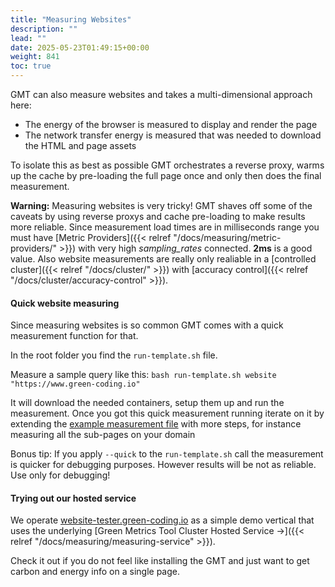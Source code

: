 ```yaml
---
title: "Measuring Websites"
description: ""
lead: ""
date: 2025-05-23T01:49:15+00:00
weight: 841
toc: true
---
```


GMT can also measure websites and takes a multi-dimensional approach here:
- The energy of the browser is measured to display and render the page
- The network transfer energy is measured that was needed to download the HTML and page assets

To isolate this as best as possible GMT orchestrates a reverse proxy, warms up the cache by pre-loading the full page once and only then does the final measurement.

**Warning:** Measuring websites is very tricky! GMT shaves off some of the caveats by using reverse proxys and cache pre-loading to make results more reliable. Since measurement load times are in milliseconds range you must have [Metric Providers]({{< relref "/docs/measuring/metric-providers/" >}}) with very high *sampling_rates* connected. **2ms** is a good value. Also website measurements are really only realiable in a [controlled cluster]({{< relref "/docs/cluster/" >}}) with [accuracy control]({{< relref "/docs/cluster/accuracy-control" >}}).

#### Quick website measuring

Since measuring websites is so common GMT comes with a quick measurement function for that.

In the root folder you find the `run-template.sh` file.

Measure a sample query like this: `bash run-template.sh website "https://www.green-coding.io"`

It will download the needed containers, setup them up and run the measurement. Once you got this quick measurement running iterate on it by extending the [example measurement file](https://github.com/green-coding-solutions/green-metrics-tool/blob/main/templates/website/usage_scenario.yml) with more steps, for instance measuring all the sub-pages on your domain

Bonus tip: If you apply `--quick` to the `run-template.sh` call the measurement is quicker for debugging purposes. However results will be not as reliable. Use only for debugging!

#### Trying out our hosted service

We operate [website-tester.green-coding.io](https://website-tester.green-coding.io) as a simple demo vertical that uses the underlying [Green Metrics Tool Cluster Hosted Service →]({{< relref "/docs/measuring/measuring-service" >}}).

Check it out if you do not feel like installing the GMT and just want to get carbon and energy info on a single page.